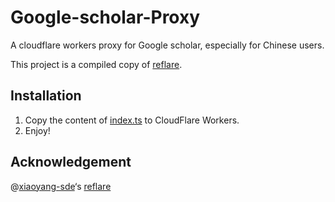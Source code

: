 # Google-scholar-Proxy
A cloudflare workers proxy for Google scholar, especially for Chinese users.

This project is a compiled copy of [reflare](https://github.com/xiaoyang-sde/reflare).

## Installation

1. Copy the content of [index.ts](https://github.com/yurhett/Google-scholar-Proxy/blob/main/index.ts) to CloudFlare Workers.
2. Enjoy!

## Acknowledgement
@[xiaoyang-sde](https://github.com/xiaoyang-sde)‘s  [reflare](https://github.com/xiaoyang-sde/reflare)


